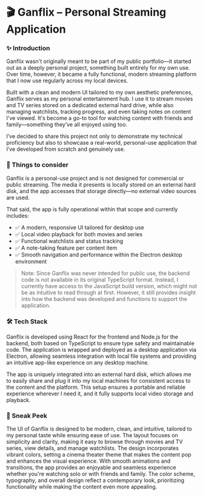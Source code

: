 # 🎬 Ganflix – Personal Streaming Application

### ✨ Introduction

Ganflix wasn't originally meant to be part of my public portfolio—it started out as a deeply personal project, something built entirely for my own use. Over time, however, it became a fully functional, modern streaming platform that I now use regularly across my local devices.

Built with a clean and modern UI tailored to my own aesthetic preferences, Ganflix serves as my personal entertainment hub. I use it to stream movies and TV series stored on a dedicated external hard drive, while also managing watchlists, tracking progress, and even taking notes on content I've viewed. It's become a go-to tool for watching content with friends and family—something they’ve all enjoyed using too.

I’ve decided to share this project not only to demonstrate my technical proficiency but also to showcase a real-world, personal-use application that I’ve developed from scratch and genuinely use.

### 🎫 Things to consider

Ganflix is a personal-use project and is not designed for commercial or public streaming. The media it presents is locally stored on an external hard disk, and the app accesses that storage directly—no external video sources are used.

That said, the app is fully operational within that scope and currently includes:

- ✅ A modern, responsive UI tailored for desktop use
- ✅ Local video playback for both movies and series
- ✅ Functional watchlists and status tracking
- ✅ A note-taking feature per content item
- ✅ Smooth navigation and performance within the Electron desktop environment

> Note: Since Ganflix was never intended for public use, the backend code is not available in its original TypeScript format. Instead, I currently have access to the JavaScript build version, which might not be as intuitive to read through at first. However, it still provides insight into how the backend was developed and functions to support the application.

### 🛠️ Tech Stack

Ganflix is developed using React for the frontend and Node.js for the backend, both based on TypeScript to ensure type safety and maintainable code. The application is wrapped and deployed as a desktop application via Electron, allowing seamless integration with local file systems and providing an intuitive app-like experience on any desktop machine.

The app is uniquely integrated into an external hard disk, which allows me to easily share and plug it into my local machines for consistent access to the content and the platform. This setup ensures a portable and reliable experience wherever I need it, and it fully supports local video storage and playback.

### 👀 Sneak Peek

The UI of Ganflix is designed to be modern, clean, and intuitive, tailored to my personal taste while ensuring ease of use. The layout focuses on simplicity and clarity, making it easy to browse through movies and TV series, view details, and manage watchlists. The design incorporates vibrant colors, setting a cinema theater theme that makes the content pop and enhances the visual experience. With smooth animations and transitions, the app provides an enjoyable and seamless experience whether you're watching solo or with friends and family. The color scheme, typography, and overall design reflect a contemporary look, prioritizing functionality while making the content even more appealing.
